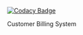 
[![Codacy Badge](https://api.codacy.com/project/badge/Grade/1f944f60dd614d20bde9ec079d9cc97e)](https://app.codacy.com/gh/robin6119/M1_Application_CustomerBillingSystem?utm_source=github.com&utm_medium=referral&utm_content=robin6119/M1_Application_CustomerBillingSystem&utm_campaign=Badge_Grade_Settings)

Customer Billing System

